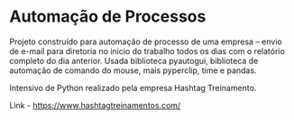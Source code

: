 # Automação de Processos 
 Projeto construído para automação de processo de uma empresa – envio de e-mail para diretoria no inicio do trabalho todos os dias com o relatório completo do dia anterior. Usada biblioteca pyautogui, biblioteca de automação de comando do mouse, mais pyperclip, time e pandas. 
 
 Intensivo de Python realizado pela empresa Hashtag Treinamento.
 
 Link - https://www.hashtagtreinamentos.com/
